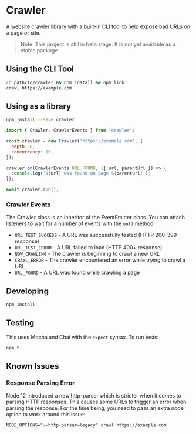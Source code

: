 # Crawler

A website crawler library with a built-in CLI tool to help expose bad URLs on a page or site.

> Note: This project is still in beta stage. It is not yet available as a stable package.

## Using the CLI Tool

```bash
cd path/to/crawler && npm install && npm link
crawl https://example.com
```

## Using as a library

```bash
npm install --save crawler
```

```javascript
import { Crawler, CrawlerEvents } from 'crawler';

const crawler = new Crawler('https://example.com', {
  depth: 0,
  concurrency: 10,
});

crawler.on(CrawlerEvents.URL_FOUND, ({ url, parentUrl }) => {
  console.log(`${url} was found on page ${parentUrl}`);
});

await crawler.run();
```

### Crawler Events

The Crawler class is an inheritor of the EventEmitter class. You can attach listeners to wait for a number of events
with the `on()` method.

- `URL_TEST_SUCCESS` - A URL was successfully tested (HTTP 200-399 response)
- `URL_TEST_ERROR` - A URL failed to load (HTTP 400+ response)
- `NOW_CRAWLING` - The crawler is beginning to crawl a new URL
- `CRAWL_ERROR` - The crawler encountered an error while trying to crawl a URL
- `URL_FOUND` - A URL was found while crawling a page

## Developing

```bash
npm install
```

## Testing

This uses Mocha and Chai with the `expect` syntax. To run tests:

```bash
npm t
```

## Known Issues

### Response Parsing Error

Node 12 introduced a new http-parser which is stricter when it comes to parsing HTTP responses. This causes some URLs to trigger an error when parsing the response. For the time being, you need to pass an extra node option to work around this issue:

```
NODE_OPTIONS="--http-parser=legacy" crawl https://example.com
```

